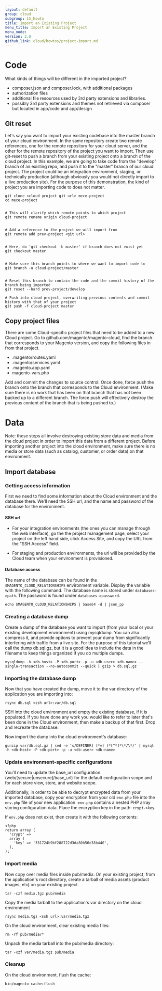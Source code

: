 ```yaml
---
layout: default
group: cloud
subgroup: 15_howto
title: Import an Existing Project
menu_title: Import an Existing Project
menu_node: 
version: 2.0
github_link: cloud/howtos/project-import.md
---
```


# Code
What kinds of things will be different in the imported project?
 * composer.json and composer.lock, with additional packages
 * authorization files
 * additional file resources used by 3rd party extensions and libraries.
 * possibly 3rd party extensions and themes not retrieved via composer but located in app/code and app/design

## Git reset

Let's say you want to import your existing codebase into the master branch of your cloud environment. In the same repository create two remote references, one for the remote repository for your cloud server, and the other for the remote repository of the project you want to import. Then use git-reset to push a branch from your existing project onto a branch of the cloud project. In this example, we are going to take code from the "develop" branch of an existing repo, and push it to the "master" branch of our cloud project. The project could be an integration environment, staging, or technically production (although obviously you would not directly import to a live production site). For the purpose of this demonstration, the kind of project you are importing code to does not matter.

```
git clone <cloud project git url> mece-project
cd mece-project


# This will clarify which remote points to which project
git remote rename origin cloud-project


# Add a reference to the project we will import from
git remote add prev-project <git url>


# Here, do 'git checkout -b master' if branch does not exist yet
git checkout master


# Make sure this branch points to where we want to import code to       
git branch -u cloud-project/master


# Reset this branch to contain the code and the commit history of the branch being imported
git reset --hard prev-project/develop

# Push into cloud project, overwriting previous contents and commit history with that of your project
git push -f cloud-project master
```

## Copy project files

There are some Cloud-specific project files that need to be added to a new Cloud project. Go to github.com/magento/magento-cloud, find the branch that corresponds to your Magento version, and copy the following files in from that project.
 * .magento/routes.yaml
 * .magento/services.yaml
 * .magento.app.yaml
 * magento-vars.php

Add and commit the changes to source control. Once done, force push the branch onto the branch that corresponds to the Cloud environment. (Make sure there is no work that has been on that branch that has not been backed up to a different branch. The force push will effectively destroy the previous content of the branch that is being pushed to.)

# Data

Note: these steps all involve destroying existing store data and media from the cloud project in order to import this data from a different project. Before importing another project into the cloud environment, make sure there is no media or store data (such as catalog, customer, or order data) on that environment.

## Import database

### Getting access information

First we need to find some information about the Cloud environment and the database there. We'll need the SSH url, and the name and password of the database for the environment.

#### SSH url

 * For your integration environments (the ones you can manage through the web interface), go the the project management page, select your project on the left hand side, click Access Site, and copy the URL from the "SSH Access" field.
    
 * For staging and production environments, the url will be provided by the Cloud team when your environment is provisioned.
#### Database access

The name of the database can be found in the `$MAGENTO_CLOUD_RELATIONSHIPS` environment variable. Display the variable with the following command. The database name is stored under `databases->path`. The password is found under `databases->password`.

```
echo $MAGENTO_CLOUD_RELATIONSHIPS | base64 -d | json_pp
```

### Creating a database dump

Create a dump of the database you want to import (from your local or your existing development environment) using mysqldump. You can also compress it, and provide options to prevent your dump from significantly interfering with traffic from a live site. For the purpose of this tutorial we'll call the dump db.sql.gz, but it is a good idea to include the data in the filename to keep things organized if you do multiple dumps.

```
mysqldump -h <db-host> -P <db-port> -p -u <db-user> <db-name> --single-transaction --no-autocommit --quick | gzip > db.sql.gz
```



### Importing the database dump

Now that you have created the dump, move it to the var directory of the application you are importing into:

```
rsync db.sql <ssh url>:var/db.sql
```
SSH into the cloud environment and empty the existing database, if it is populated. If you have done any work you would like to refer to later that's been done in the Cloud environment, then make a backup of that first. Drop and recreate the database.

Now import the dump into the cloud environment's database:
```
gunzip var/db.sql.gz | sed -e 's/DEFINER[ ]*=[ ]*[^*]*\*/\*/' | mysql -h <db-host> -P <db-port> -p -u <db-user> <db-name>
```

### Update environment-specific configurations

You'll need to update the base_url configuration (web/[secure|unsecure]/base_url) for the default configuration scope and for each store view, store, and website scope.

Additionally, in order to be able to decrypt encrypted data from your imported database, copy your encryption from your old `env.php` file into the `env.php` file of your new application. `env.php` contains a nested PHP array storing configuration data. Place the encryption key in the path: `crypt->key`.

If `env.php` does not exist, then create it with the following contents:
```
<?php
return array (
  'crypt' =>
  array (
    'key' => '331724b9bf288722d3da80b56e38b440',
  ),
);
```

### Import media
Now copy over media files inside pub/media. On your existing project, from the application's root directory, create a tarball of media assets (product images, etc) on your existing project.

```
tar -czf media.tgz pub/media
```

Copy the media tarball to the application's var directory on the cloud environment

```
rsync media.tgz <ssh url>:var/media.tgz
```

On the cloud environment, clear existing media files:

```
rm -rf pub/media/*
```

Unpack the media tarball into the pub/media directory:

```
tar -xzf var/media.tgz pub/media
```

### Cleanup
On the cloud environment, flush the cache:

```
bin/magento cache:flush
```
